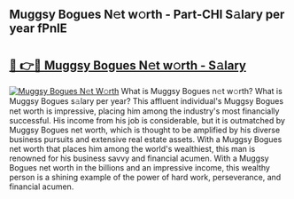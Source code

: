 ## Muggsy Bogues N𝚎t w𝚘rth - Part-CHl S𝚊lary per year fPnlE

# <h2><a href="http://gc3q51.nevu.top/?p=Muggsy+Bogues">🔗 👉🔴 Muggsy Bogues N𝚎t w𝚘rth - S𝚊lary</a></h2>

[![Muggsy Bogues N𝚎t W𝚘rth](https://i.imgur.com/Oavwk0R.jpeg)](http://gc3q51.nevu.top/?p=Muggsy+Bogues)
What is Muggsy Bogues n𝚎t w𝚘rth? What is Muggsy Bogues s𝚊lary per year?
This affluent individual's Muggsy Bogues net worth is impressive, placing him among the industry's most financially successful. His income from his job is considerable, but it is outmatched by Muggsy Bogues net worth, which is thought to be amplified by his diverse business pursuits and extensive real estate assets. With a Muggsy Bogues net worth that places him among the world's wealthiest, this man is renowned for his business savvy and financial acumen. With a Muggsy Bogues net worth in the billions and an impressive income, this wealthy person is a shining example of the power of hard work, perseverance, and financial acumen.
